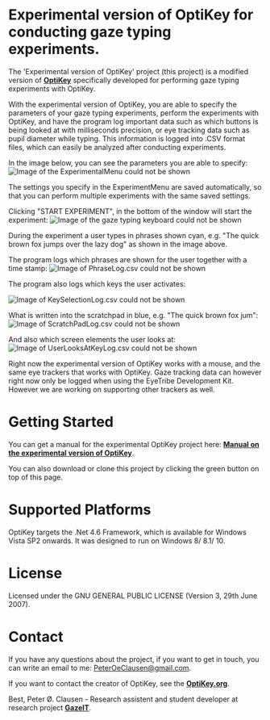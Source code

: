 # Experimental version of OptiKey for conducting gaze typing experiments.

The 'Experimental version of OptiKey' project (this project) is a modified version of [**OptiKey**](https://github.com/OptiKey/OptiKey/wiki) specifically developed for performing gaze typing experiments with OptiKey.

With the experimental version of OptiKey, you are able to specify the parameters of your gaze typing experiments, perform the experiments with OptiKey, and have the program log important data such as which buttons is being looked at with milliseconds precision, or eye tracking data such as pupil diameter while typing. This information is logged into .CSV format files, which can easily be analyzed after conducting experiments.

In the image below, you can see the parameters you are able to specify:
![Image of the ExperimentalMenu could not be shown](https://github.com/PeterOeClausen/OptiKey/blob/master/Manual/ImagesForManual/ExperimentMenu.png "ExperimentalMenu")

The settings you specify in the ExperimentMenu are saved automatically, so that you can perform multiple experiments with the same saved settings.

Clicking "START EXPERIMENT", in the bottom of the window will start the experiment:
![Image of the gaze typing keyboard could not be shown](https://github.com/PeterOeClausen/OptiKey/blob/master/manual/ImagesForManual/TheKeyboard.png "The gaze typing keyboard")

During the experiment a user types in phrases shown cyan, e.g. "The quick brown fox jumps over the lazy dog" as shown in the image above. 

The program logs which phrases are shown for the user together with a time stamp:
![Image of PhraseLog.csv could not be shown](https://github.com/PeterOeClausen/OptiKey/blob/master/manual/ImagesForManual/PhraseLog.PNG "PhraseLog.csv")

The program also logs which keys the user activates:

![Image of KeySelectionLog.csv could not be shown](https://github.com/PeterOeClausen/OptiKey/blob/master/manual/ImagesForManual/KeySelectionLog.PNG "KeySelectionLog.csv")

What is written into the scratchpad in blue, e.g. "The quick brown fox jum":
![Image of ScratchPadLog.csv could not be shown](https://github.com/PeterOeClausen/OptiKey/blob/master/manual/ImagesForManual/ScratchPadLog.PNG "ScratchPadLog.csv")

And also which screen elements the user looks at:
![Image of UserLooksAtKeyLog.csv could not be shown](https://github.com/PeterOeClausen/OptiKey/blob/master/manual/ImagesForManual/UserLooksAtKeyLog.PNG "UserLooksAtKeyLog.csv")

Right now the experimental version of OptiKey works with a mouse, and the same eye trackers that works with OptiKey. Gaze tracking data can however right now only be logged when using the EyeTribe Development Kit. However we are working on supporting other trackers as well.

# Getting Started

You can get a manual for the experimental OptiKey project here: [**Manual on the experimental version of OptiKey**](https://github.com/PeterOeClausen/OptiKey/raw/master/Manual/Manual%20on%20the%20experimental%20version%20of%20OptiKey.pdf).

You can also download or clone this project by clicking the green button on top of this page.

# Supported Platforms

OptiKey targets the .Net 4.6 Framework, which is available for  Windows Vista SP2 onwards. It was designed to run on Windows 8/ 8.1/ 10.

# License

Licensed under the GNU GENERAL PUBLIC LICENSE (Version 3, 29th June 2007).

# Contact

If you have any questions about the project, if you want to get in touch, you can write an email to me: <PeterOeClausen@gmail.com>.

If you want to contact the creator of OptiKey, see the [**OptiKey.org**](https://github.com/OptiKey/OptiKey/wiki).

Best,
Peter Ø. Clausen - Research assistent and student developer at research project [**GazeIT**](http://www.cachet.dk/research/research-projects/gaze-it).
